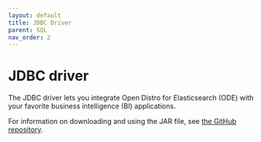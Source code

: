```yaml
---
layout: default
title: JDBC Driver
parent: SQL
nav_order: 2
---
```


# JDBC driver

The JDBC driver lets you integrate Open Distro for Elasticsearch (ODE) with your favorite business intelligence (BI) applications.

For information on downloading and using the JAR file, see [the GitHub repository](https://github.com/OpenDistro/opendistro-elasticsearch-jdbc).
